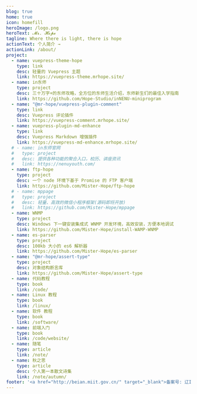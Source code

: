 ```yaml
---
blog: true
home: true
icon: homefill
heroImage: /logo.png
heroText: 𝓜𝓻. 𝓗𝓸𝓹𝓮
tagline: Where there is light, there is hope
actionText: 个人简介 →
actionLink: /about/
project:
  - name: vuepress-theme-hope
    type: link
    desc: 轻量的 Vuepress 主题
    link: https://vuepress-theme.mrhope.site/
  - name: in东师
    type: project
    desc: 三十万字+的东师攻略，全方位的东师生活介绍，东师新生们的最佳入学指南
    link: https://github.com/Hope-Studio/inNENU-miniprogram
  - name: "@mr-hope/vuepress-plugin-comment"
    type: link
    desc: Vuepress 评论插件
    link: https://vuepress-comment.mrhope.site/
  - name: vuepress-plugin-md-enhance
    type: link
    desc: Vuepress Markdown 增强插件
    link: https://vuepress-md-enhance.mrhope.site/
  # - name: in东师官网
  #   type: project
  #   desc: 提供各种功能的聚合入口，校历、讲座资讯
  #   link: https://nenuyouth.com/
  - name: ftp-hope
    type: project
    desc: 一个 node 环境下基于 Promise 的 FTP 客户端
    link: https://github.com/Mister-Hope/ftp-hope
  # - name: mppage
  #   type: project
  #   desc: 轻量、高效的微信小程序框架(源码即将开放)
  #   link: https://github.com/Mister-Hope/mppage
  - name: WNMP
    type: project
    desc: Windows 下一键安装集成式 WNMP 开发环境，高效安装，方便本地调试
    link: https://github.com/Mister-Hope/install-WAMP-WNMP
  - name: es-parser
    type: project
    desc: 100kb 大小的 es6 解析器
    link: https://github.com/Mister-Hope/es-parser
  - name: "@mr-hope/assert-type"
    type: project
    desc: 对象结构断言库
    link: https://github.com/Mister-Hope/assert-type
  - name: 代码教程
    type: book
    link: /code/
  - name: Linux 教程
    type: book
    link: /linux/
  - name: 软件 教程
    type: book
    link: /software/
  - name: 前端入门
    type: book
    link: /code/website/
  - name: 随笔
    type: article
    link: /note/
  - name: 秋之思
    type: article
    desc: 个人第一本散文诗集
    link: /note/autumn/
footer: '<a href="http://beian.miit.gov.cn/" target="_blank">备案号: 辽ICP备18007023-4号</a> | <a href="/about/site.html">关于网站</a>'
---
```

